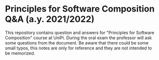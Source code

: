 # Principles for Software Composition Q&A (a.y. 2021/2022)
This repository contains question and answers for "Principles for Software Composition" course at UniPi.
During the oral exam the professor will ask some questions from the document. Be aware that there could be
some small typos, this notes are only for reference and they are not intended to be memorized.
